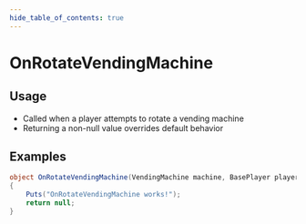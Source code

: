```yaml
---
hide_table_of_contents: true
---
```


# OnRotateVendingMachine

## Usage

* Called when a player attempts to rotate a vending machine
* Returning a non-null value overrides default behavior

## Examples

```csharp title=""
object OnRotateVendingMachine(VendingMachine machine, BasePlayer player)
{
    Puts("OnRotateVendingMachine works!");
    return null;
}
```

